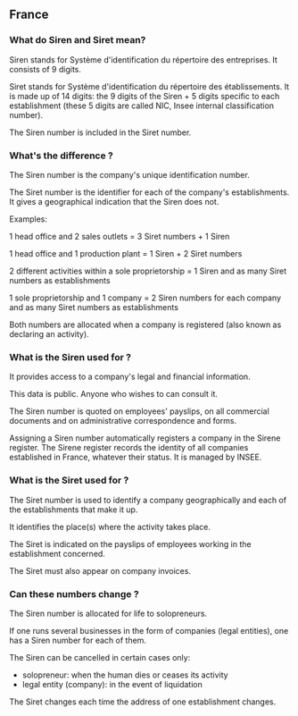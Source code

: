 ## France

### What do Siren and Siret mean?
Siren stands for Système d'identification du répertoire des entreprises. It consists of 9 digits.

Siret stands for Système d'identification du répertoire des établissements. It is made up of 14 digits: the 9 digits of the Siren + 5 digits specific to each establishment (these 5 digits are called NIC, Insee internal classification number).

The Siren number is included in the Siret number.

### What's the difference ?
The Siren number is the company's unique identification number.

The Siret number is the identifier for each of the company's establishments. It gives a geographical indication that the Siren does not.

Examples:

1 head office and 2 sales outlets = 3 Siret numbers + 1 Siren

1 head office and 1 production plant = 1 Siren + 2 Siret numbers

2 different activities within a sole proprietorship = 1 Siren and as many Siret numbers as establishments

1 sole proprietorship and 1 company = 2 Siren numbers for each company and as many Siret numbers as establishments

Both numbers are allocated when a company is registered (also known as declaring an activity).

### What is the Siren used for ?
It provides access to a company's legal and financial information.

This data is public. Anyone who wishes to can consult it.

The Siren number is quoted on employees' payslips, on all commercial documents and on administrative correspondence and forms.

Assigning a Siren number automatically registers a company in the Sirene register. The Sirene register records the identity of all companies established in France, whatever their status. It is managed by INSEE.

### What is the Siret used for ?
The Siret number is used to identify a company geographically and each of the establishments that make it up.

It identifies the place(s) where the activity takes place.

The Siret is indicated on the payslips of employees working in the establishment concerned.

The Siret must also appear on company invoices.

### Can these numbers change ?
The Siren number is allocated for life to solopreneurs.

If one runs several businesses in the form of companies (legal entities), one has a Siren number for each of them.

The Siren can be cancelled in certain cases only:
- solopreneur: when the human dies or ceases its activity
- legal entity (company): in the event of liquidation

The Siret changes each time the address of one establishment changes.